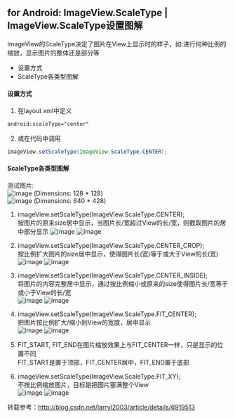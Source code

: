 ## for Android: ImageView.ScaleType | ImageView.ScaleType设置图解 
ImageView的ScaleType决定了图片在View上显示时的样子，如:进行何种比例的缩放，显示图片的整体还是部分等  
>
- 设置方式
- ScaleType各类型图解

#### 设置方式
1. 在layout xml中定义
```xml
android:scaleType="center" 
```  
2. 或在代码中调用 
```java 
imageView.setScaleType(ImageView.ScaleType.CENTER);  
```

#### ScaleType各类型图解
测试图片:  
![image](../images-folder/0_1319976827wW01.png)
(Dimensions: 128 * 128)  
![image](../images-folder/0_1319976939pkgr.gif)
(Dimensions: 640 * 428)  

1. imageView.setScaleType(ImageView.ScaleType.CENTER);  
   按图片的原来size居中显示，当图片长/宽超过View的长/宽，则截取图片的居中部分显示
![image](../images-folder/center1.jpg) ![image](../images-folder/center2.gif)

2. imageView.setScaleType(ImageView.ScaleType.CENTER_CROP);  
按比例扩大图片的size居中显示，使得图片长(宽)等于或大于View的长(宽)  
![image](../images-folder/center_crop1.gif) ![image](../images-folder/center_crop2.gif)

3. imageView.setScaleType(ImageView.ScaleType.CENTER_INSIDE);  
将图片的内容完整居中显示，通过按比例缩小或原来的size使得图片长/宽等于或小于View的长/宽   
![image](../images-folder/center_inside1.gif) ![image](../images-folder/center_inside2.gif)

4. imageView.setScaleType(ImageView.ScaleType.FIT_CENTER);  
把图片按比例扩大/缩小到View的宽度，居中显示  
![image](../images-folder/fit_center1.gif) ![image](../images-folder/fit_center2.gif)

5. FIT_START, FIT_END在图片缩放效果上与FIT_CENTER一样，只是显示的位置不同    
FIT_START是置于顶部，FIT_CENTER居中，FIT_END置于底部  

6. imageView.setScaleType(ImageView.ScaleType.FIT_XY);  
不按比例缩放图片，目标是把图片塞满整个View  
![image](../images-folder/fit_xy1.gif) ![image](../images-folder/fit_xy2.gif)

转载参考：http://blog.csdn.net/larryl2003/article/details/6919513
